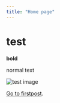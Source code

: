 ```yaml
---
title: "Home page"
---
```


# test

**bold**

normal text

![test image](/test.png)

[Go to firstpost](/firstpost/).
